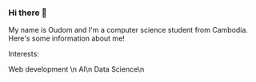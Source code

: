 ### Hi there 👋

My name is Oudom and I'm a computer science student from Cambodia. Here's some information about me!

Interests:

Web development \n
AI\n
Data Science\n

